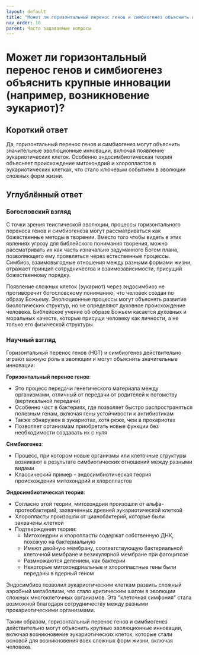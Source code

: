 ```yaml
---
layout: default
title: "Может ли горизонтальный перенос генов и симбиогенез объяснить крупные инновации (например, возникновение эукариот)?"
nav_order: 10
parent: Часто задаваемые вопросы
---
```


# Может ли горизонтальный перенос генов и симбиогенез объяснить крупные инновации (например, возникновение эукариот)?

## Короткий ответ

Да, горизонтальный перенос генов и симбиогенез могут объяснить значительные эволюционные инновации, включая появление эукариотических клеток. Особенно эндосимбиотическая теория объясняет происхождение митохондрий и хлоропластов в эукариотических клетках, что стало ключевым событием в эволюции сложных форм жизни.

## Углублённый ответ

### Богословский взгляд

С точки зрения теистической эволюции, процессы горизонтального переноса генов и симбиогенеза могут рассматриваться как божественные методы в творении. Вместо того чтобы видеть в этих явлениях угрозу для библейского понимания творения, можно рассматривать их как часть изначально задуманного Богом плана, позволяющего ему проявляться через естественные процессы. Симбиоз, взаимовыгодные отношения между разными формами жизни, отражает принцип сотрудничества и взаимозависимости, присущий божественному порядку.

Появление сложных клеток (эукариот) через эндосимбиоз не противоречит богословскому пониманию, что человек создан по образу Божьему. Эволюционные процессы могут объяснять развитие биологических структур, но не определяют духовное происхождение человека. Библейское учение об образе Божьем касается духовных и моральных качеств, которые присущи человеку как личности, а не только его физической структуры.

### Научный взгляд

Горизонтальный перенос генов (HGT) и симбиогенез действительно играют важную роль в эволюции и могут объяснить значительные инновации:

**Горизонтальный перенос генов**:
- Это процесс передачи генетического материала между организмами, отличный от передачи от родителей к потомству (вертикальной передачи)
- Особенно част в бактериях, где позволяет быстро распространяться полезным генам, включая гены устойчивости к антибиотикам
- Также обнаружен в эукариотах, хотя реже, чем в прокариотах
- Позволяет организмам приобретать новые функции без необходимости создавать их с нуля

**Симбиогенез**:
- Процесс, при котором новые организмы или клеточные структуры возникают в результате симбиотических отношений между разными видами
- Классический пример - эндосимбиотическая теория происхождения митохондрий и хлоропластов

**Эндосимбиотическая теория**:
- Согласно этой теории, митохондрии произошли от альфа-протеобактерий, захваченных древней эукариотической клеткой
- Хлоропласты произошли от цианобактерий, которые были захвачены клеткой
- Подтверждения теории:
  - Митохондрии и хлоропласты содержат собственную ДНК, похожую на бактериальную
  - Имеют двойную мембрану, соответствующую бактериальной клеточной мембране и везикулярной мембране при фагоцитозе
  - Размножаются делением, как бактерии
  - Некоторые митохондриальные и хлоропластные гены были переданы в ядерный геном

Эндосимбиоз позволил эукариотическим клеткам развить сложный аэробный метаболизм, что стало критическим шагом в эволюции сложных многоклеточных организмов. Эта "клеточная симфония" стала возможной благодаря сотрудничеству между разными прокариотическими организмами.

Таким образом, горизонтальный перенос генов и симбиогенез действительно могут объяснить крупные эволюционные инновации, включая возникновение эукариотических клеток, которые стали основой для возникновения всех сложных форм жизни, включая человека.